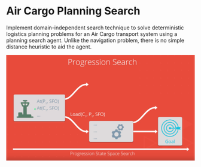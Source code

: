 # Air Cargo Planning Search 
Implement domain-independent search technique to solve deterministic logistics planning problems for an Air Cargo transport system using a planning search agent. Unlike the navigation problem, there is no simple distance heuristic to aid the agent.

![Progression Search](images/Progression.PNG)

